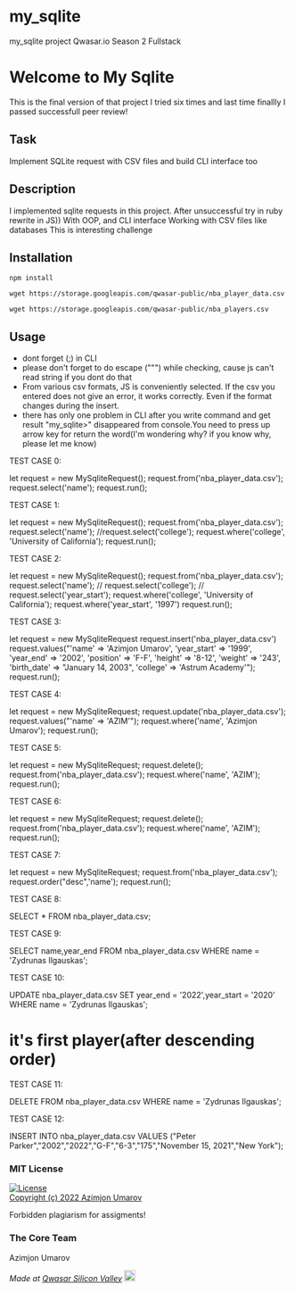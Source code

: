 # my_sqlite
my_sqlite project Qwasar.io Season 2 Fullstack

# Welcome to My Sqlite
This is the final version of that project I tried six times and last time finallly I passed successfull peer review!

## Task
Implement SQLite request with CSV files and build CLI interface too

## Description
I implemented sqlite requests in this project.
After unsuccessful try in ruby rewrite in JS))
With OOP, and CLI interface
Working with CSV files like databases
This is interesting challenge


## Installation
````
npm install
````
````
wget https://storage.googleapis.com/qwasar-public/nba_player_data.csv
````
````
wget https://storage.googleapis.com/qwasar-public/nba_players.csv
````

## Usage
* dont forget (;) in CLI
* please don't forget to do escape ("\"") while checking, cause js can't read string if you dont do that
* From various csv formats, JS is conveniently selected. If the csv you entered does not give an error, it works correctly. Even if the format changes during the insert.
* there has only one problem in CLI after you write command and get result "my_sqlite>" disappeared from console.You need to press up arrow key for return the word(I'm wondering why? if you know why, please let me know)

TEST CASE 0:

let request = new MySqliteRequest();
request.from('nba_player_data.csv');
request.select('name');
request.run();

TEST CASE 1:

let request = new MySqliteRequest();
request.from('nba_player_data.csv');
request.select('name');
//request.select('college');
request.where('college', 'University of California');
request.run();

TEST CASE 2:

let request = new MySqliteRequest();
request.from('nba_player_data.csv');
request.select('name');
// request.select('college');
// request.select('year_start');
request.where('college', 'University of California');
request.where('year_start', '1997')
request.run();

TEST CASE 3:

let request = new MySqliteRequest
request.insert('nba_player_data.csv')
request.values("'name' => 'Azimjon Umarov', 'year_start' => '1999', 'year_end' => '2002', 'position' => 'F-F', 'height' => '8-12', 'weight' => '243', 'birth_date' => \"January 14, 2003\", 'college' => 'Astrum Academy'");
request.run();

TEST CASE 4:

let request = new MySqliteRequest;
request.update('nba_player_data.csv');
request.values("'name' => 'AZIM'");
request.where('name', 'Azimjon Umarov');
request.run();

TEST CASE 5:

let request = new MySqliteRequest;
request.delete();
request.from('nba_player_data.csv');
request.where('name', 'AZIM');
request.run();

TEST CASE 6:

let request = new MySqliteRequest;
request.delete();
request.from('nba_player_data.csv');
request.where('name', 'AZIM');
request.run();

TEST CASE 7:

let request = new MySqliteRequest;
request.from('nba_player_data.csv');
request.order("desc",'name');
request.run();

TEST CASE 8:

SELECT * FROM nba_player_data.csv;

TEST CASE 9:

SELECT name,year_end FROM nba_player_data.csv WHERE name = 'Zydrunas Ilgauskas';

TEST CASE 10:

UPDATE nba_player_data.csv SET year_end = '2022',year_start = '2020' WHERE name = 'Zydrunas Ilgauskas';
# it's first player(after descending order)

TEST CASE 11:

DELETE FROM nba_player_data.csv WHERE name = 'Zydrunas Ilgauskas';

TEST CASE 12:

INSERT INTO nba_player_data.csv VALUES ("Peter Parker","2002","2022","G-F","6-3","175","November 15, 2021","New York");


### MIT License
[![License](https://img.shields.io/badge/License-MIT-yellowgreen.svg)](https://opensource.org/licenses/Apache-2.0])  
<a href="https://github.com/theazimjon/my-sqlite/blob/main/LICENSE.md" > Copyright (c) 2022 Azimjon Umarov </a>
<p> Forbidden plagiarism for assigments! </p>

### The Core Team
Azimjon Umarov

<span><i>Made at <a href='https://qwasar.io'>Qwasar Silicon Valley</a></i></span>
<span><img alt='Qwasar Silicon Valley Logo' src='https://storage.googleapis.com/qwasar-public/qwasar-logo_50x50.png' width='20px'></span>

